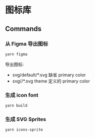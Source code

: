 # 图标库

## Commands

### 从 Figma 导出图标
```bash
yarn figma
```

导出图标:
* svg/default/*.svg 缺省 primary color
* svg/<theme-name>/*.svg theme 定义的 primary color

### 生成 icon font
```bash
yarn build
```

### 生成 SVG Sprites

```bash
yarn icons-sprite
```
